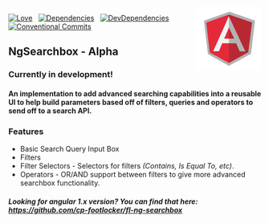 <img src="img/angular.png" alt="Angular" align="right" />

[![Love](https://img.shields.io/badge/Made%20with-%E2%9D%A4-orange.svg)](https://github.com/tybeck/ng-searchbox#)&nbsp;&nbsp;
[![Dependencies](https://img.shields.io/david/tybeck/ng-searchbox.svg)](https://github.com/tybeck/ng-searchbox#)&nbsp;&nbsp;
[![DevDependencies](https://img.shields.io/david/dev/tybeck/ng-searchbox.svg)](https://github.com/tybeck/ng-searchbox#)&nbsp;&nbsp;
[![Conventional Commits](https://img.shields.io/badge/Conventional%20Commits-1.0.0-yellow.svg)](https://conventionalcommits.org)

## NgSearchbox - Alpha

### Currently in development!

#### An implementation to add advanced searching capabilities into a reusable UI to help build parameters based off of filters, queries and operators to send off to a search API.

### Features

- Basic Search Query Input Box
- Filters
- Filter Selectors - Selectors for filters *(Contains, Is Equal To, etc)*.
- Operators - OR/AND support between filters to give more advanced searchbox functionality.

##### Looking for angular 1.x version? You can find that here: https://github.com/cp-footlocker/fl-ng-searchbox